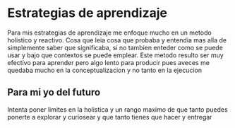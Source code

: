# Estrategias de aprendizaje

Para mis estrategias de aprendizaje me enfoque mucho en un metodo holistico y reactivo. Cosa que leia cosa que probaba y entendia mas alla de simplemente saber que significaba, si no tambien enteder como se puede usar y bajo que contextos se puede emplear. Este metodo resulto ser muy efectivo para aprender pero algo lento para producir pues aveces me quedaba mucho en la conceptualizacion y no tanto en la ejecucion

## Para mi yo del futuro

Intenta poner limites en la holistica y un rango maximo de que tanto puedes ponerte a explorar y curiosear y que tanto tienes que hacer y entregar

